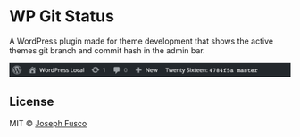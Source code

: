 # WP Git Status

A WordPress plugin made for theme development that shows the active themes git branch and commit hash in the admin bar.

![Admin Bar](assets/screenshot-1.jpg)

## License

MIT © [Joseph Fusco](http://josephfus.co?ref=gh-license)
